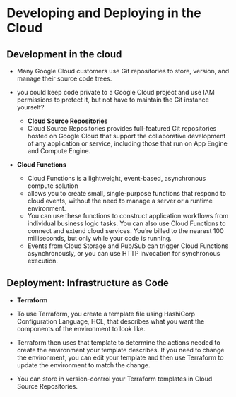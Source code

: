 # Developing and Deploying in the Cloud

## Development in the cloud
- Many Google Cloud customers use Git repositories to store, version, and manage their source code trees.

- you could keep code private to a Google Cloud project and use IAM permissions to protect it, but not have to maintain the Git instance yourself? 
    - **Cloud Source Repositories**
    - Cloud Source Repositories provides full-featured Git repositories hosted on Google Cloud that support the collaborative development of any application or service, including those that run on App Engine and Compute Engine.

- **Cloud Functions**
    - Cloud Functions is a lightweight, event-based, asynchronous compute solution
    -  allows you to create small, single-purpose functions that respond to cloud events, without the need to manage a server or a runtime environment. 
    - You can use these functions to construct application workflows from individual business logic tasks. You can also use Cloud Functions to connect and extend cloud services. You’re billed to the nearest 100 milliseconds, but only while your code is running. 
    - Events from Cloud Storage and Pub/Sub can trigger Cloud Functions asynchronously, or you can use HTTP invocation for synchronous execution.

## Deployment: Infrastructure as Code
- **Terraform**

- To use Terraform, you create a template file using HashiCorp Configuration Language, HCL, that describes what you want the components of the environment to look like. 
- Terraform then uses that template to determine the actions needed to create the environment your template describes. If you need to change the environment, you can edit your template and then use Terraform to update the environment to match the change. 

- You can store in version-control your Terraform templates in Cloud Source Repositories.